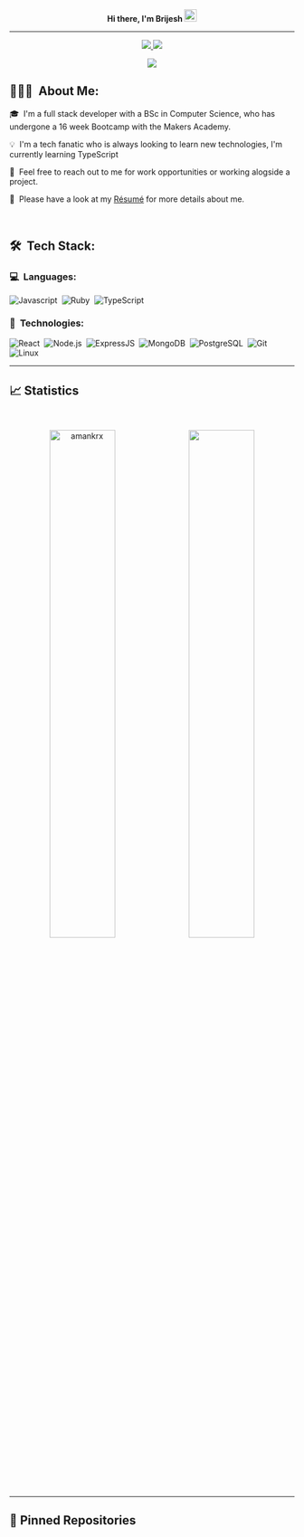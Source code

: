 <div align="center">
<b> Hi there, I'm Brijesh <img src="https://github.com/darshanr27/darshanr27/blob/master/Assets/Hi.gif" width="22px"></b>
</div>

---

<p align="center">
	<a href="https://www.linkedin.com/in/brijesh-pujara-9885166a/">
		<img src="https://img.shields.io/badge/LinkedIn-0077B5?style=for-the-badge&logo=linkedin&logoColor=white" />
	</a>
	<a href="mailto:pujara.brijesh1@gmail.com">
		<img src="https://img.shields.io/badge/Gmail-D14836?style=for-the-badge&logo=gmail&logoColor=white" />
	</a>
</p>

<p align="center">
	<img src="https://komarev.com/ghpvc/?username=brijeshpujara&color=blueviolet&style=flat-square&label=Profile+Views" />
</p>

## 👨🏻‍💻 &nbsp;About Me:

<p>🎓 &nbsp;I'm a full stack developer with a BSc in Computer Science, who has undergone a 16 week Bootcamp with the Makers Academy.</p>
<p>💡 &nbsp;I'm a tech fanatic who is always looking to learn new technologies, I'm currently learning TypeScript</p>
<p>💬 &nbsp;Feel free to reach out to me for work opportunities or working alogside a project.</p>
<p>🧩 &nbsp;Please have a look at my <a href="https://drive.google.com/file/d/1Sk1b_WS1tPmAsorBtbpYkq7X2LJae_ds/view?usp=sharing">Résumé</a> for more details about me.</p>

<br />

## 🛠 &nbsp;Tech Stack:

### 💻 &nbsp;Languages:

![Javascript](https://img.shields.io/badge/-Javascript-05122A?style=flat&logo=javascript)&nbsp;
![Ruby](https://img.shields.io/badge/-Ruby-05122A?style=flat&logo=ruby)&nbsp;
![TypeScript](https://img.shields.io/badge/-TypeScript-05122A?style=flat&logo=typescript)&nbsp;


### 🚀 &nbsp;Technologies:

![React](https://img.shields.io/badge/-React-05122A?style=flat&logo=react)&nbsp;
![Node.js](https://img.shields.io/badge/-Node.js-05122A?style=flat&logo=node.js)&nbsp;
![ExpressJS](https://img.shields.io/badge/-ExpressJS-05122A?style=flat&logo=express)&nbsp;
![MongoDB](https://img.shields.io/badge/-MongoDB-05122A?style=flat&logo=mongodb)&nbsp;
![PostgreSQL](https://img.shields.io/badge/-PostgreSQL-05122A?style=flat&logo=postgresql)&nbsp;
![Git](https://img.shields.io/badge/-Git-05122A?style=flat&logo=git)&nbsp;
![Linux](https://img.shields.io/badge/-Linux-05122A?style=flat&logo=linux)&nbsp;

<hr />

## 📈 Statistics

<br/>
<p align="center">
  <img width="48%" src="https://github-readme-stats.vercel.app/api?username=brijeshpujara&count_private=true&theme=dark&show_icons=true" alt="amankrx" />
  <img width="48%" src="https://github-readme-streak-stats.herokuapp.com/?user=brijeshpujara&hide_border=true&theme=dark&show_icons=true" />
</p>



<hr />

## 📕 Pinned Repositories

<!-- <p align="center">
	<a href="https://github.com/amankrx/portfolio">
		<img align="center" src="https://github-readme-stats.vercel.app/api/pin/?username=brijeshpujara&repo=portfolio&hide_border=true&theme=dark&show_icons=true" />
	</a>
	<a href="https://github.com/amankrx/amankrx">
		<img align="center" src="https://github-readme-stats.vercel.app/api/pin/?username=brijeshpujara&repo=amankrx&hide_border=true&theme=dark&show_icons=true" />
	</a>
	<a href="https://github.com/amankrx/Healthsy">
		<img align="center" src="https://github-readme-stats.vercel.app/api/pin/?username=brijeshpujara&repo=Healthsy&hide_border=true&theme=dark&show_icons=true" />
	</a>
	<a href="https://github.com/amankrx/Health">
		<img align="center" src="https://github-readme-stats.vercel.app/api/pin/?username=amankrx&repo=Health&hide_border=true&theme=dark&show_icons=true" />
	</a>
</p> -->
